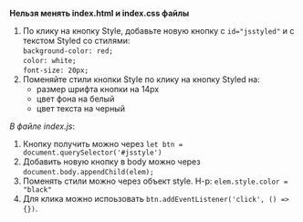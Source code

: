 **Нельзя менять index.html и index.css файлы**

1) По клику на кнопку Style, добавьте новую кнопку с `id="jsstyled"` и с текстом Styled со стилями:  
   `background-color: red;`  
   `color: white;`  
   `font-size: 20px;`  
2) Поменяйте стили кнопки Style по клику на кнопку Styled на:
   - размер шрифта кнопки на 14px
   - цвет фона на белый
   - цвет текста на черный

    
*В файле index.js*: 
1) Кнопку получить можно через ```let btn = document.querySelector('#jsstyle')```
2) Добавить новую кнопку в body можно через `document.body.appendChild(elem);`
3) Поменять стили можно через объект style. Н-р: ```elem.style.color = "black"```
4) Для клика можно испоьзовать ```btn.addEventListener('click', () => {})```.
